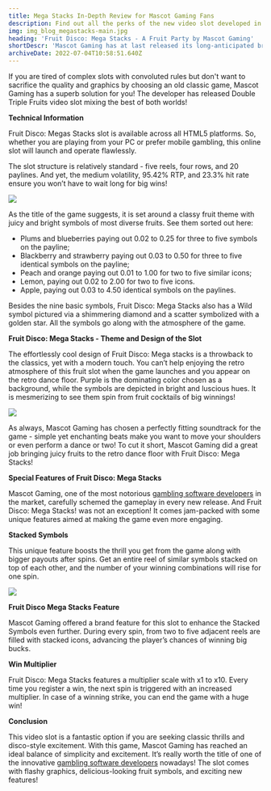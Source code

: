 ```yaml
---
title: Mega Stacks In-Depth Review for Mascot Gaming Fans
description: Find out all the perks of the new video slot developed in the best traditions of classic slot machines. See which features make it stand out among other fruit online slots here.
img: img_blog_megastacks-main.jpg
heading: 'Fruit Disco: Mega Stacks - A Fruit Party by Mascot Gaming'
shortDescr: 'Mascot Gaming has at last released its long-anticipated brainchild - Fruit disco: Mega Stacks! A new collection of ripe fruits have taken the dance floor in the virtual retro disco. Check out the latest video slot review to discover what new entertainment you can already get!'
archiveDate: 2022-07-04T10:58:51.640Z
---
```

If you are tired of complex slots with convoluted rules but don't want to sacrifice the quality and graphics by choosing an old classic game, Mascot Gaming has a superb solution for you! The developer has released Double Triple Fruits video slot mixing the best of both worlds!

**Technical Information**

Fruit Disco: Megas Stacks slot is available across all HTML5 platforms. So, whether you are playing from your PC or prefer mobile gambling, this online slot will launch and operate flawlessly. 

The slot structure is relatively standard - five reels, four rows, and 20 paylines. And yet, the medium volatility, 95.42% RTP, and 23.3% hit rate ensure you won’t have to wait long for big wins!

![](../../images/img_blog_megastacks-1.jpg)

As the title of the game suggests, it is set around a classy fruit theme with juicy and bright symbols of most diverse fruits. See them sorted out here:

*   Plums and blueberries paying out 0.02 to 0.25 for three to five symbols on the payline;
*   Blackberry and strawberry paying out 0.03 to 0.50 for three to five identical symbols on the payline;
*   Peach and orange paying out 0.01 to 1.00 for two to five similar icons;
*   Lemon, paying out 0.02 to 2.00 for two to five icons.
*   Apple, paying out 0.03 to 4.50 identical symbols on the paylines.

Besides the nine basic symbols, Fruit Disco: Mega Stacks also has a Wild symbol pictured via a shimmering diamond and a scatter symbolized with a golden star. All the symbols go along with the atmosphere of the game.

**Fruit Disco: Mega Stacks - Theme and Design of the Slot**

The effortlessly cool design of Fruit Disco: Mega stacks is a throwback to the classics, yet with a modern touch. You can’t help enjoying the retro atmosphere of this fruit slot when the game launches and you appear on the retro dance floor. Purple is the dominating color chosen as a background, while the symbols are depicted in bright and luscious hues. It is mesmerizing to see them spin from fruit cocktails of big winnings!

![](../../images/img_blog_megastacks-2.jpg)

As always, Mascot Gaming has chosen a perfectly fitting soundtrack for the game - simple yet enchanting beats make you want to move your shoulders or even perform a dance or two! To cut it short, Mascot Gaming did a great job bringing juicy fruits to the retro dance floor with Fruit Disco: Mega Stacks!

**Special Features of Fruit Disco: Mega Stacks**

Mascot Gaming, one of the most notorious [gambling software developers](https://mascot.games/blog-the-red-horde-review.html) in the market, carefully schemed the gameplay in every new release. And Fruit Disco: Mega Stacks! was not an exception! It comes jam-packed with some unique features aimed at making the game even more engaging. 

****Stacked Symbols****

This unique feature boosts the thrill you get from the game along with bigger payouts after spins. Get an entire reel of similar symbols stacked on top of each other, and the number of your winning combinations will rise for one spin.

![](../../images/img_blog_megastacks-3.jpg)

**Fruit Disco Mega Stacks Feature**

Mascot Gaming offered a brand feature for this slot to enhance the Stacked Symbols even further. During every spin, from two to five adjacent reels are filled with stacked icons, advancing the player’s chances of winning big bucks.

**Win Multiplier**

Fruit Disco: Mega Stacks features a multiplier scale with x1 to x10. Every time you register a win, the next spin is triggered with an increased multiplier. In case of a winning strike, you can end the game with a huge win!

**Conclusion**

This video slot is a fantastic option if you are seeking classic thrills and disco-style excitement. With this game, Mascot Gaming has reached an ideal balance of simplicity and excitement. It’s really worth the title of one of the innovative [gambling software developers](https://mascot.games/blog-the-red-horde-review.html) nowadays! The slot comes with flashy graphics, delicious-looking fruit symbols, and exciting new features!
